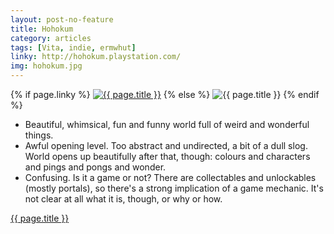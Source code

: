 ```yaml
---
layout: post-no-feature
title: Hohokum
category: articles
tags: [Vita, indie, ermwhut]
linky: http://hohokum.playstation.com/
img: hohokum.jpg
---
```


{% if page.linky %}
<a href="{{page.linky}}">![{{ page.title }}](/images/{{page.img}})</a>
{% else %}
![{{ page.title }}](/images/{{page.img}})
{% endif %}

* Beautiful, whimsical, fun and funny world full of weird and wonderful things.
* Awful opening level. Too abstract and undirected, a bit of a dull slog. World opens up beautifully after that, though: colours and characters and pings and pongs and wonder.
* Confusing. Is it a game or not? There are collectables and unlockables (mostly portals), so there's a strong implication of a game mechanic. It's not clear at all what it is, though, or why or how.

[{{ page.title }}]({{page.linky}})